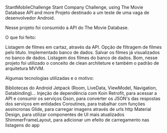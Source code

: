 StantMobileChallenge
Stant Company Challenge, using The Movie Database API and more Projeto destinado a um teste de uma vaga de desenvolvedor Android.

Nesse projeto foi consumido a API do The Movie Database.

O que foi feito:

Listagem de filmes em cartaz, através da API.
Opção de filtragem de filmes pelo titulo.
Implementado banco de dados.
Salvar os filmes já visualizados no banco de dados.
Listagem dos filmes do banco de dados.
Bom, nesse projeto foi utilizado o conceito de clean architeture e também o padrão de arquitetura MVVM.

Algumas tecnologias utilizadas e o motivo:

Bibliotecas do Android Jetpack (Room, LiveData, ViewModel, Navigation, Databinding)...
Injeção de dependência com Koin
Retrofit, para acessar a API e consumir os serviços
Gson, para converter os JSON's das respostas dos serviços em entidades
Coroutines, para trabalhar com funções assincronas
Glide, para carregar imagens através de urls http
Material Design, para utilizar componentes de UI mais atualizados
ShimmerFrameLayout, para adicionar um efeito de carregamento nas listagens do app
